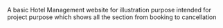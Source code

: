 A basic Hotel Management website for illustration purpose intended for project purpose
which shows all the section from booking to cancellation 
 
